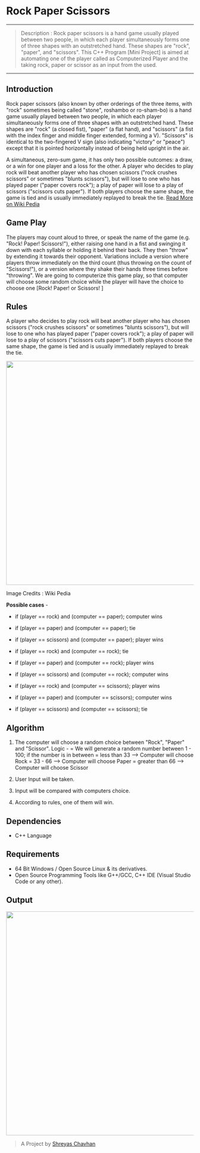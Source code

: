 # Rock Paper Scissors 
---
> Description : Rock paper scissors is a hand game usually played between two people, in which each player simultaneously forms one of three shapes with an outstretched hand. These shapes are "rock", "paper", and "scissors". This C++ Program [Mini Project] is aimed at automating one of the player called as Computerized Player and the taking rock, paper or scissor as an input from the used.
---

## Introduction

Rock paper scissors (also known by other orderings of the three items, with "rock" sometimes being called "stone", roshambo or ro-sham-bo) is a hand game usually played between two people, in which each player simultaneously forms one of three shapes with an outstretched hand. These shapes are "rock" (a closed fist), "paper" (a flat hand), and "scissors" (a fist with the index finger and middle finger extended, forming a V). "Scissors" is identical to the two-fingered V sign (also indicating "victory" or "peace") except that it is pointed horizontally instead of being held upright in the air.

A simultaneous, zero-sum game, it has only two possible outcomes: a draw, or a win for one player and a loss for the other. A player who decides to play rock will beat another player who has chosen scissors ("rock crushes scissors" or sometimes "blunts scissors"), but will lose to one who has played paper ("paper covers rock"); a play of paper will lose to a play of scissors ("scissors cuts paper"). If both players choose the same shape, the game is tied and is usually immediately replayed to break the tie.
[Read More on Wiki Pedia](https://en.wikipedia.org/wiki/Rock_paper_scissors)

## Game Play

The players may count aloud to three, or speak the name of the game (e.g. "Rock! Paper! Scissors!"), either raising one hand in a fist and swinging it down with each syllable or holding it behind their back. They then "throw" by extending it towards their opponent. Variations include a version where players throw immediately on the third count (thus throwing on the count of "Scissors!"), or a version where they shake their hands three times before "throwing". We are going to computerize this game play, so that computer will choose some random choice while the player will have the choice to choose one [Rock! Paper! or Scissors! ]

## Rules

A player who decides to play rock will beat another player who has chosen
scissors ("rock crushes scissors" or sometimes "blunts scissors"),
but will lose to one who has played paper ("paper covers rock");
a play of paper will lose to a play of scissors ("scissors cuts paper").
If both players choose the same shape, the game is tied and
is usually immediately replayed to break the tie.

<img src="https://upload.wikimedia.org/wikipedia/commons/thumb/6/67/Rock-paper-scissors.svg/1200px-Rock-paper-scissors.svg.png" width = "600" height = "600"/>

Image Credits : Wiki Pedia


**Possible cases** -  

* if (player == rock) and (computer == paper); computer wins
* if (player == paper) and (computer == paper); tie
* if (player == scissors) and (computer == paper); player wins

* if (player == rock) and (computer == rock); tie
* if (player == paper) and (computer == rock); player wins
* if (player == scissors) and (computer == rock); computer wins

* if (player == rock) and (computer == scissors); player wins
* if (player == paper) and (computer == scissors); computer wins
* if (player == scissors) and (computer == scissors); tie





## Algorithm

1. The computer will choose a random choice between "Rock", "Paper" and "Scissor".
    Logic -
    = We will generate a random number between 1 - 100; if the number is in between
    = less than 33    --> Computer will choose Rock
    = 33 - 66         --> Computer will choose Paper
    = greater than 66 --> Computer will choose Scissor  

2. User Input will be taken.
3. Input will be compared with computers choice.
4. According to rules, one of them will win.


## Dependencies

* C++ Language

## Requirements

* 64 Bit Windows / Open Source Linux & its derivatives.
* Open Source Programming Tools like G++/GCC, C++ IDE (Visual Studio Code or any other).



## Output

<img src="https://github.com/shreyaschavhan/Rock-Paper-Scissors-Game/blob/main/Images/rock-paper-scissor.gif" width="1080" height="600" />

> A Project by [Shreyas Chavhan](https://github.com/shreyaschavhan)
